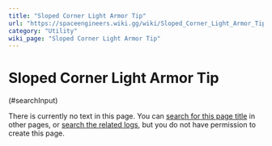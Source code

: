 ```yaml
---
title: "Sloped Corner Light Armor Tip"
url: "https://spaceengineers.wiki.gg/wiki/Sloped_Corner_Light_Armor_Tip"
category: "Utility"
wiki_page: "Sloped Corner Light Armor Tip"
---
```


# Sloped Corner Light Armor Tip

(#searchInput)

There is currently no text in this page. You can [search for this page title](https://spaceengineers.wiki.gg/wiki/Special:Search/Sloped_Corner_Light_Armor_Tip "Special:Search/Sloped Corner Light Armor Tip") in other pages, or [search the related logs](https://spaceengineers.wiki.gg/wiki/Special:Log?page=Sloped_Corner_Light_Armor_Tip), but you do not have permission to create this page.